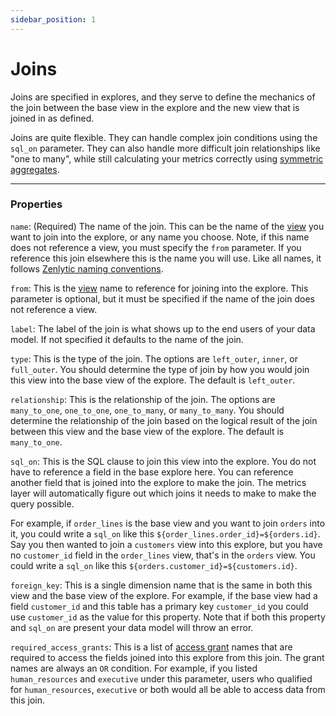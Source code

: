 ```yaml
---
sidebar_position: 1
---
```


# Joins

Joins are specified in explores, and they serve to define the mechanics of the join between the base view in the explore and the new view that is joined in as defined.

Joins are quite flexible. They can handle complex join conditions using the `sql_on` parameter. They can also handle more difficult join relationships like "one to many", while still calculating your metrics correctly using [symmetric aggregates](../_2_data_modeling_symmetric_aggregates.md).

---

### Properties

`name`: (Required) The name of the join. This can be the name of the [view](../_2_data_modeling_view.md) you want to join into the explore, or any name you choose. Note, if this name does not reference a view, you must specify the `from` parameter. If you reference this join elsewhere this is the name you will use. Like all names, it follows [Zenlytic naming conventions](../_2_data_modeling.md#naming-conventions).

`from`: This is the [view](../_2_data_modeling_view.md) name to reference for joining into the explore. This parameter is optional, but it must be specified if the name of the join does not reference a view.

`label`: The label of the join is what shows up to the end users of your data model. If not specified it defaults to the name of the join.

`type`: This is the type of the join. The options are `left_outer`, `inner`, or `full_outer`. You should determine the type of join by how you would join this view into the base view of the explore. The default is `left_outer`.

`relationship`: This is the relationship of the join. The options are `many_to_one`, `one_to_one`, `one_to_many`, or `many_to_many`. You should determine the relationship of the join based on the logical result of the join between this view and the base view of the explore. The default is `many_to_one`.


`sql_on`: This is the SQL clause to join this view into the explore. You do not have to reference a field in the base explore here. You can reference another field that is joined into the explore to make the join. The metrics layer will automatically figure out which joins it needs to make to make the query possible.

For example, if `order_lines` is the base view and you want to join `orders` into it, you could write a `sql_on` like this `${order_lines.order_id}=${orders.id}`. Say you then wanted to join a `customers` view into this explore, but you have no `customer_id` field in the `order_lines` view, that's in the `orders` view. You could write a `sql_on` like this `${orders.customer_id}=${customers.id}`.


`foreign_key`: This is a single dimension name that is the same in both this view and the base view of the explore. For example, if the base view had a field `customer_id` and this table has a primary key `customer_id` you could use `customer_id` as the value for this property. Note that if both this property and `sql_on` are present your data model will throw an error.

`required_access_grants`: This is a list of [access grant](../_2_data_modeling_access_grants.md) names that are required to access the fields joined into this explore from this join. The grant names are always an `OR` condition. For example, if you listed `human_resources` and `executive` under this parameter, users who qualified for `human_resources`, `executive` or both would all be able to access data from this join.
